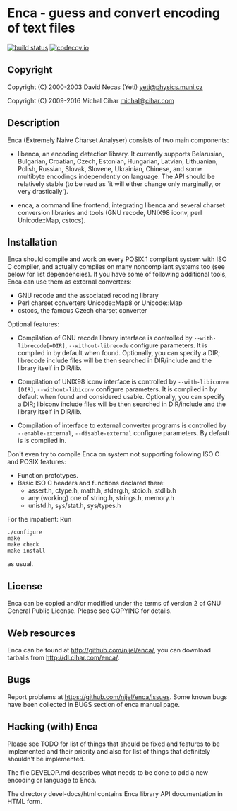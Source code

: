 # Enca - guess and convert encoding of text files

[![build status](https://secure.travis-ci.org/nijel/enca.png)](https://travis-ci.org/nijel/enca)
[![codecov.io](https://codecov.io/github/nijel/enca/coverage.svg?branch=master)](https://codecov.io/github/nijel/enca?branch=master)

## Copyright 

Copyright (C) 2000-2003 David Necas (Yeti) <yeti@physics.muni.cz>

Copyright (C) 2009-2016 Michal Cihar <michal@cihar.com>

## Description

Enca (Extremely Naive Charset Analyser) consists of two main components:

  * libenca, an encoding detection library.  It currently supports
    Belarusian, Bulgarian, Croatian, Czech, Estonian, Hungarian, Latvian,
    Lithuanian, Polish, Russian, Slovak, Slovene, Ukrainian, Chinese, and
    some multibyte encodings independently on language.  The API should be
    relatively stable (to be read as `it will either change only
    marginally, or very drastically').

  * enca, a command line frontend, integrating libenca and several
    charset conversion libraries and tools (GNU recode, UNIX98 iconv,
    perl Unicode::Map, cstocs).


## Installation

Enca should compile and work on every POSIX.1 compliant system with ISO C
compiler, and actually compiles on many noncompliant systems too (see below
for list dependencies).  If you have some of following additional tools,
Enca can use them as external converters:

* GNU recode and the associated recoding library
* Perl charset converters Unicode::Map8 or Unicode::Map
* cstocs, the famous Czech charset converter

Optional features:

* Compilation of GNU recode library interface is controlled by
  `--with-librecode[=DIR]`, `--without-librecode`
  configure parameters.  It is compiled in by default when found.
  Optionally, you can specify a DIR; librecode include files will be
  then searched in DIR/include and the library itself in DIR/lib.

* Compilation of UNIX98 iconv interface is controlled by
  `--with-libiconv=[DIR]`, `--without-libiconv`
  configure parameters.  It is compiled in by default when found
  and considered usable.  Optionally, you can specify a DIR; libiconv
  include files will be then searched in DIR/include and the library
  itself in DIR/lib.

* Compilation of interface to external converter programs is controlled by
  `--enable-external`, `--disable-external`
  configure parameters.  By default is is compiled in.

Don't even try to compile Enca on system not supporting following ISO C and
POSIX features:
* Function prototypes.
* Basic ISO C headers and functions declared there:
  - assert.h, ctype.h, math.h, stdarg.h, stdio.h, stdlib.h
  - any (working) one of string.h, strings.h, memory.h
  - unistd.h, sys/stat.h, sys/types.h

For the impatient: Run

    ./configure
    make
    make check
    make install

as usual.


## License

Enca can be copied and/or modified under the terms of version 2 of
GNU General Public License.  Please see COPYING for details.


## Web resources

Enca can be found at http://github.com/nijel/enca/, you can download 
tarballs from http://dl.cihar.com/enca/.


## Bugs

Report problems at <https://github.com/nijel/enca/issues>. Some known bugs have
been collected in BUGS section of enca manual page.


## Hacking (with) Enca

Please see TODO for list of things that should be fixed and features to
be implemented and their priority and also for list of things that
definitely shouldn't be implemented.

The file DEVELOP.md describes what needs to be done to add a new
encoding or language to Enca.

The directory devel-docs/html contains Enca library API documentation in
HTML form.
